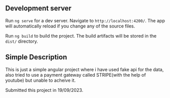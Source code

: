 
## Development server

Run `ng serve` for a dev server. Navigate to `http://localhost:4200/`. The app will automatically reload if you change any of the source files.


Run `ng build` to build the project. The build artifacts will be stored in the `dist/` directory.

## Simple Description

This is just a simple angular project where i have used fake api for the data, also tried to use a payment gateway called STRIPE(with the help of youtube) but unable to acheive it.


Submitted this project in 19/09/2023.
